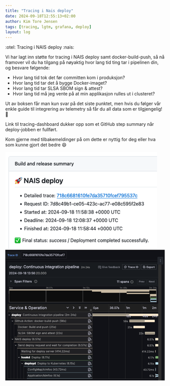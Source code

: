 ```yaml
---
title: "Tracing i Nais deploy"
date: 2024-09-18T12:55:13+02:00
author: Kim Tore Jensen
tags: [tracing, lgtm, grafana, deploy]
layout: log
---
```


:otel: Tracing i NAIS deploy :nais:

Vi har lagt inn støtte for tracing i NAIS deploy samt docker-build-push, så nå framover vil du ha tilgang på nøyaktig hvor lang tid ting tar i pipelinen din, og besvare følgende:

- Hvor lang tid tok det før committen kom i produksjon?
- Hvor lang tid tar det å bygge Docker-imaget?
- Hvor lang tid tar SLSA SBOM sign & attest?
- Hvor lang tid må jeg vente på at min applikasjon rulles ut i clusteret?

Ut av boksen får man kun svar på det siste punktet, men hvis du følger vår enkle guide til integrering av telemetry så får du all data som er tilgjengelig! :rocket:

Link til tracing-dashboard dukker opp som et GitHub step summary når deploy-jobben er fullført.

Kom gjerne med tilbakemeldinger på om dette er nyttig for deg eller hva som kunne gjort det bedre :smile:

<img class="illustration" src="./images/2024-09-18-tracing-i-nais-deploy-1.png" alt="Grensesnitt med overskrift 'Build and release summary', med detaljer om et bygg hvor det lenkes til 'Detailed trace'." />

<img class="illustration" src="./images/2024-09-18-tracing-i-nais-deploy-2.png" alt="Skjembilde av graf som viser fordeling av tidsbruk for deploy." />
